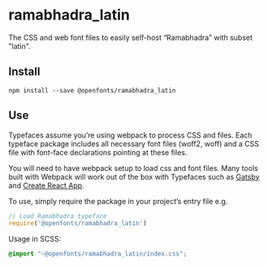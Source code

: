 
# ramabhadra_latin

The CSS and web font files to easily self-host “Ramabhadra” with subset "latin".

## Install

`npm install --save @openfonts/ramabhadra_latin`

## Use

Typefaces assume you’re using webpack to process CSS and files. Each typeface
package includes all necessary font files (woff2, woff) and a CSS file with
font-face declarations pointing at these files.

You will need to have webpack setup to load css and font files. Many tools built
with Webpack will work out of the box with Typefaces such as [Gatsby](https://github.com/gatsbyjs/gatsby)
and [Create React App](https://github.com/facebookincubator/create-react-app).

To use, simply require the package in your project’s entry file e.g.

```javascript
// Load Ramabhadra typeface
require('@openfonts/ramabhadra_latin')
```

Usage in SCSS:
```scss
@import "~@openfonts/ramabhadra_latin/index.css";
```
